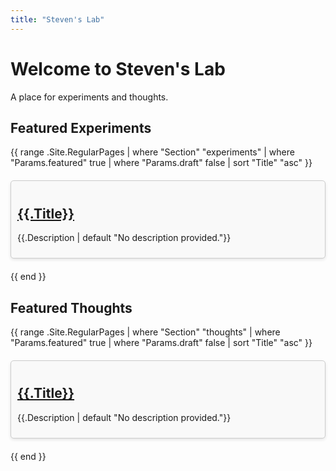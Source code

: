 ```yaml
---
title: "Steven's Lab"
---
```


# Welcome to Steven's Lab

A place for experiments and thoughts.

<style>
  .home-grid { display: grid; grid-template-columns: repeat(auto-fill, minmax(300px, 1fr)); gap: 20px; }
  .home-card { border: 1px solid #ccc; padding: 10px; border-radius: 5px; background-color: #f9f9f9; box-shadow: 0 2px 5px rgba(0,0,0,0.1); }
</style>

## Featured Experiments
<div class="home-grid">
{{ range .Site.RegularPages | where "Section" "experiments" | where "Params.featured" true | where "Params.draft" false | sort "Title" "asc" }}
  <div class="home-card">
    <h2><a href="{{.RelPermalink}}">{{.Title}}</a></h2>
    <p>{{.Description | default "No description provided."}}</p>
  </div>
{{ end }}
</div>

## Featured Thoughts
<div class="home-grid">
{{ range .Site.RegularPages | where "Section" "thoughts" | where "Params.featured" true | where "Params.draft" false | sort "Title" "asc" }}
  <div class="home-card">
    <h2><a href="{{.RelPermalink}}">{{.Title}}</a></h2>
    <p>{{.Description | default "No description provided."}}</p>
  </div>
{{ end }}
</div>
